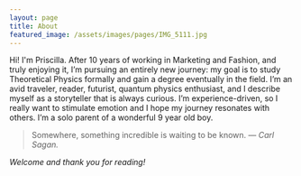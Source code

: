 ```yaml
---
layout: page
title: About
featured_image: /assets/images/pages/IMG_5111.jpg
---
```


Hi! I'm Priscilla. After 10 years of working in Marketing and Fashion, and truly enjoying it, I’m pursuing an entirely new journey: my goal is to study Theoretical Physics formally and gain a degree eventually in the field. I’m an avid traveler, reader, futurist, quantum physics enthusiast, and I describe myself as a storyteller that is always curious. I’m experience-driven, so I really want to stimulate emotion and I hope my journey resonates with others. I’m a solo parent of a wonderful 9 year old boy. 

>Somewhere, something incredible is waiting to be known. <cite>— Carl Sagan.</cite>

*Welcome and thank you for reading!* 
